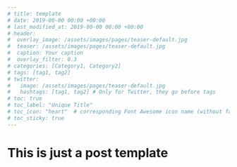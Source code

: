 ```yaml
---
# title: template
# date: 2019-00-00 00:00 +00:00
# last_modified_at: 2019-00-00 00:00 +00:00
# header: 
#  overlay_image: /assets/images/pages/teaser-default.jpg
#  teaser: /assets/images/pages/teaser-default.jpg
#  caption: Your caption
#  overlay_filter: 0.3
# categories: [Category1, Category2]
# tags: [tag1, tag2]
# twitter: 
#   image: /assets/images/pages/teaser-default.jpg
#   hashtags: [tag1, tag2] # Only for Twitter, they go before tags
# toc: true
# toc_label: "Unique Title"
# toc_icon: "heart"  # corresponding Font Awesome icon name (without fa prefix)
# toc_sticky: true
---
```


# This is just a post template

